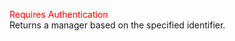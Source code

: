 <span style="color:red">Requires Authentication</span>  
Returns a manager based on the specified identifier.